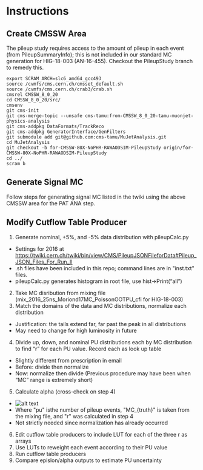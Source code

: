 # Instructions

## Create CMSSW Area
The pileup study requires access to the amount of pileup in each event (from PileupSummaryInfo); this is not included in our standard MC generation for HIG-18-003 (AN-16-455). Checkout the PileupStudy branch to remedy this. 
~~~~
export SCRAM_ARCH=slc6_amd64_gcc493
source /cvmfs/cms.cern.ch/cmsset_default.sh 
source /cvmfs/cms.cern.ch/crab3/crab.sh
cmsrel CMSSW_8_0_20
cd CMSSW_8_0_20/src/
cmsenv
git cms-init
git cms-merge-topic --unsafe cms-tamu:from-CMSSW_8_0_20-tamu-muonjet-physics-analysis
git cms-addpkg DataFormats/TrackReco
git cms-addpkg GeneratorInterface/GenFilters
git submodule add git@github.com:cms-tamu/MuJetAnalysis.git
cd MuJetAnalysis
git checkout -b for-CMSSW-80X-NoPHR-RAWAODSIM-PileupStudy origin/for-CMSSW-80X-NoPHR-RAWAODSIM-PileupStudy
cd ../
scram b
~~~~

## Generate Signal MC
Follow steps for generating signal MC listed in the twiki using the above CMSSW area for the PAT ANA step.

## Modify Cutflow Table Producer
1. Generate nominal, +5%, and -5% data distribution with pileupCalc.py
  * Settings for 2016 at https://twiki.cern.ch/twiki/bin/view/CMS/PileupJSONFileforData#Pileup_JSON_Files_For_Run_II
  * .sh files have been included in this repo; command lines are in "inst.txt" files. 
  * pileupCalc.py generates histogram in root file, use hist->Print(“all”) 
2. Take MC disribution from mixing file (mix_2016_25ns_Moriond17MC_PoissonOOTPU_cfi for HIG-18-003)
3. Match the domains of the data and MC distributions, normalize each distribution
  * Justification: the tails extend far, far past the peak in all distributions
  * May need to change for high luminosity in future
4. Divide up, down, and nominal PU distributions each by MC distribution to find “r” for each PU value. Record each as look up table
  * Slightly different from prescription in email
  * Before: divide then normalize
  * Now: normalize then divide (Previous procedure may have been when “MC” range is extremely short)
5. Calculate alpha (cross-check on step 4)
  * ![alt text](https://github.com/cms-tamu/PileupStudy/blob/master/2018_PU_Scale_Factor_Method/Equation.png "Equation for Alpha")
  * Where "pu" isthe number of pileup events, "MC_{truth}" is taken from the mixing file, and "r" was calculated in step 4
  * Not strictly needed since normalization has already occurred
6. Edit cutflow table producers to include LUT for each of the three r as arrays
7. Use LUTs to reweight each event according to their PU value
8. Run cutflow table producers
9. Compare epislon/alpha outputs to estimate PU uncertainty 
